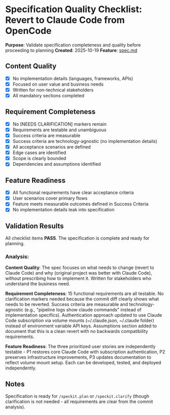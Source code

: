 # Specification Quality Checklist: Revert to Claude Code from OpenCode

**Purpose**: Validate specification completeness and quality before proceeding to planning
**Created**: 2025-10-19
**Feature**: [spec.md](../spec.md)

## Content Quality

- [x] No implementation details (languages, frameworks, APIs)
- [x] Focused on user value and business needs
- [x] Written for non-technical stakeholders
- [x] All mandatory sections completed

## Requirement Completeness

- [x] No [NEEDS CLARIFICATION] markers remain
- [x] Requirements are testable and unambiguous
- [x] Success criteria are measurable
- [x] Success criteria are technology-agnostic (no implementation details)
- [x] All acceptance scenarios are defined
- [x] Edge cases are identified
- [x] Scope is clearly bounded
- [x] Dependencies and assumptions identified

## Feature Readiness

- [x] All functional requirements have clear acceptance criteria
- [x] User scenarios cover primary flows
- [x] Feature meets measurable outcomes defined in Success Criteria
- [x] No implementation details leak into specification

## Validation Results

All checklist items **PASS**. The specification is complete and ready for planning.

### Analysis:

**Content Quality**: The spec focuses on what needs to change (revert to Claude Code) and why (original project was better with Claude Code), without prescribing how to implement it. Written for stakeholders who understand the business need.

**Requirement Completeness**: 15 functional requirements are all testable. No clarification markers needed because the commit diff clearly shows what needs to be reverted. Success criteria are measurable and technology-agnostic (e.g., "pipeline logs show claude commands" instead of implementation specifics). Authentication approach updated to use Claude Code subscription via volume mounts (~/.claude.json, ~/.claude folder) instead of environment variable API keys. Assumptions section added to document that this is a clean revert with no backwards compatibility requirements.

**Feature Readiness**: The three prioritized user stories are independently testable - P1 restores core Claude Code with subscription authentication, P2 preserves infrastructure improvements, P3 updates documentation to reflect volume mount setup. Each can be developed, tested, and deployed independently.

## Notes

Specification is ready for `/speckit.plan` or `/speckit.clarify` (though clarification is not needed - all requirements are clear from the commit analysis).
